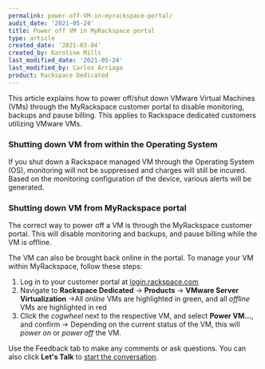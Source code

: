 ```yaml
---
permalink: power-off-VM-in-myrackspace-portal/
audit_date: '2021-05-24'
title: Power off VM in MyRackspace portal
type: article
created_date: ‘2021-03-04’
created_by: Karoline Mills
last_modified_date: '2021-05-24'
last_modified_by: Carlos Arriaga
product: Rackspace Dedicated
---
```

This article explains how to power off/shut down VMware Virtual Machines (VMs) through the MyRackspace customer portal to disable monitoring, backups and pause billing. This applies to Rackspace dedicated customers utilizing VMware VMs.

### Shutting down VM from within the Operating System

If you shut down a Rackspace managed VM through the Operating System (OS), monitoring will not be suppressed and charges will still be incured. Based on the monitoring configuration of the device, various alerts will be generated.

### Shutting down VM from MyRackspace portal

The correct way to power off a VM is through the MyRackspace customer portal. This will disable monitoring and backups, and pause billing while the VM is offline. 

The VM can also be brought back online in the portal. To manage your VM within MyRackspace, follow these steps:

1.	Log in to your customer portal at [login.rackspace.com](login.rackspace.com)
2.	Navigate to **Rackspace Dedicated** -> **Products** -> **VMware Server Virtualization**
    ->All *online* VMs are highlighted in green, and all *offline* VMs are highlighted in red
3.	Click the *cogwheel* next to the respective VM, and select **Power VM…**, and confirm
    -> Depending on the current status of the VM, this will *power on* or *power off* the VM.

Use the Feedback tab to make any comments or ask questions. You can also click
**Let's Talk** to [start the conversation](https://www.rackspace.com/). 


